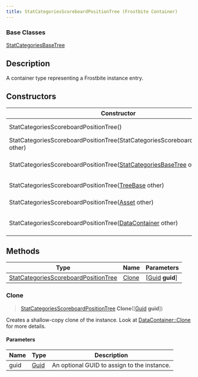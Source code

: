 ```yaml
---
title: StatCategoriesScoreboardPositionTree (Frostbite Container)
---
```

### Base Classes

[StatCategoriesBaseTree](StatCategoriesBaseTree)

## Description

A container type representing a Frostbite instance entry.

## Constructors

| Constructor                                                                                     | Description                                                                                                                                                     |
| ----------------------------------------------------------------------------------------------- | --------------------------------------------------------------------------------------------------------------------------------------------------------------- |
| StatCategoriesScoreboardPositionTree()                                                          | Create a new instance of this container type.                                                                                                                   |
| StatCategoriesScoreboardPositionTree(StatCategoriesScoreboardPositionTree other)                | Create a reference copy of an instance of the same type.                                                                                                        |
| StatCategoriesScoreboardPositionTree([StatCategoriesBaseTree](StatCategoriesBaseTree) other)    | Upcast an instance of type [StatCategoriesBaseTree](StatCategoriesBaseTree) to [StatCategoriesScoreboardPositionTree](StatCategoriesScoreboardPositionTree).    |
| StatCategoriesScoreboardPositionTree([TreeBase](TreeBase) other)                                | Upcast an instance of type [TreeBase](TreeBase) to [StatCategoriesScoreboardPositionTree](StatCategoriesScoreboardPositionTree).                                |
| StatCategoriesScoreboardPositionTree([Asset](Asset) other)                                      | Upcast an instance of type [Asset](Asset) to [StatCategoriesScoreboardPositionTree](StatCategoriesScoreboardPositionTree).                                      |
| StatCategoriesScoreboardPositionTree([DataContainer](/vext/ref/cls/shr/datacontainer) other) | Upcast an instance of type [DataContainer](/vext/ref/cls/shr/datacontainer) to [StatCategoriesScoreboardPositionTree](StatCategoriesScoreboardPositionTree). |

## Methods

| Type                                                                         | Name            | Parameters                                     |
| ---------------------------------------------------------------------------- | --------------- | ---------------------------------------------- |
| [StatCategoriesScoreboardPositionTree](StatCategoriesScoreboardPositionTree) | [Clone](#clone) | \[[Guid](/vext/ref/cls/shr/guid) **guid**\] |

### Clone

> [StatCategoriesScoreboardPositionTree](StatCategoriesScoreboardPositionTree) **Clone**(\[[Guid](/vext/ref/cls/shr/guid) **guid**\])

Creates a shallow-copy clone of the instance. Look at [DataContainer::Clone](/vext/ref/cls/shr/datacontainer#clone) for more details.

#### Parameters

| Name | Type         | Description                                 |
| ---- | ------------ | ------------------------------------------- |
| guid | [Guid](Guid) | An optional GUID to assign to the instance. |
